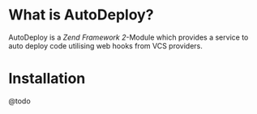 # What is AutoDeploy?
AutoDeploy is a *Zend Framework 2*-Module which provides a service to auto deploy code utilising web hooks from VCS providers.

# Installation

@todo




